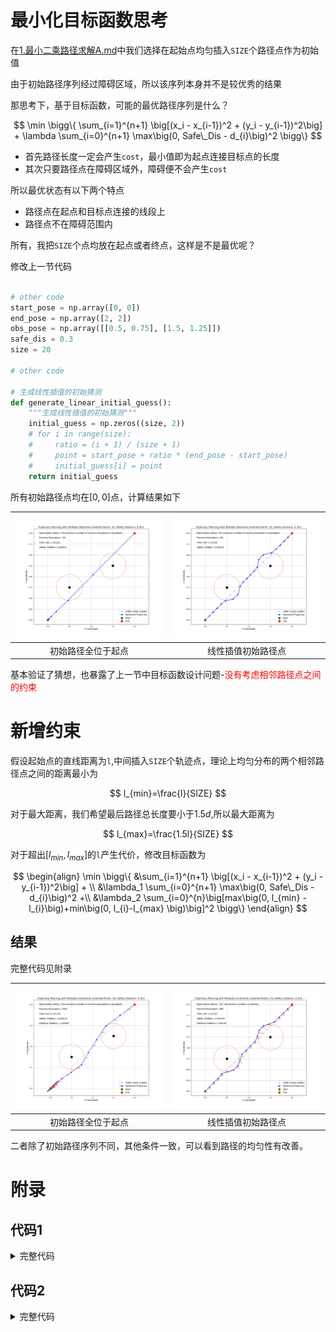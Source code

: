 # 最小化目标函数思考

在[1.最小二乘路径求解A.md](1.最小二乘路径求解A.md)中我们选择在起始点均匀插入`SIZE`个路径点作为初始值

由于初始路径序列经过障碍区域，所以该序列本身并不是较优秀的结果

那思考下，基于目标函数，可能的最优路径序列是什么？

$$
\min \bigg\{ \sum_{i=1}^{n+1} \big[(x_i - x_{i-1})^2 + (y_i - y_{i-1})^2\big] + \lambda \sum_{i=0}^{n+1} \max\big(0, Safe\_Dis - d_{i}\big)^2 \bigg\}
$$

- 首先路径长度一定会产生`cost`，最小值即为起点连接目标点的长度
- 其次只要路径点在障碍区域外，障碍便不会产生`cost`

所以最优状态有以下两个特点

- 路径点在起点和目标点连接的线段上
- 路径点不在障碍范围内

所有，我把`SIZE`个点均放在起点或者终点，这样是不是最优呢？

修改上一节代码

```python

# other code
start_pose = np.array([0, 0])
end_pose = np.array([2, 2])
obs_pose = np.array([[0.5, 0.75], [1.5, 1.25]])
safe_dis = 0.3
size = 20  

# other code

# 生成线性插值的初始猜测
def generate_linear_initial_guess():
    """生成线性插值的初始猜测"""
    initial_guess = np.zeros((size, 2))
    # for i in range(size):
    #     ratio = (i + 1) / (size + 1)
    #     point = start_pose + ratio * (end_pose - start_pose)
    #     initial_guess[i] = point
    return initial_guess
```

所有初始路径点均在$[0,0]$点，计算结果如下

|<img  src="picture/init_test2.png" width="400" />|<img  src="picture/init_test1.png" width="400" />|
|:--:|:--:|
|初始路径全位于起点|线性插值初始路径点|

基本验证了猜想，也暴露了上一节中目标函数设计问题-<font color='red'>没有考虑相邻路径点之间的约束</font>

# 新增约束

假设起始点的直线距离为`l`,中间插入`SIZE`个轨迹点，理论上均匀分布的两个相邻路径点之间的距离最小为

$$
l_{min}=\frac{l}{SIZE}
$$

对于最大距离，我们希望最后路径总长度要小于$1.5d$,所以最大距离为

$$
l_{max}=\frac{1.5l}{SIZE}
$$

对于超出$[l_{min},l_{max}]$的`l`产生代价，修改目标函数为

$$
\begin{align}
\min \bigg\{ 
&\sum_{i=1}^{n+1} \big[(x_i - x_{i-1})^2 + (y_i - y_{i-1})^2\big] + \\
&\lambda_1 \sum_{i=0}^{n+1} \max\big(0, Safe\_Dis - d_{i}\big)^2 +\\
&\lambda_2 \sum_{i=0}^{n}\big[max\big(0, l_{min} - l_{i}\big)+min\big(0, l_{i}-l_{max} \big)\big]^2
\bigg\}
\end{align}
$$

## 结果

完整代码见附录

|<img  src="picture/new_2.png" width="400" />|<img  src="picture/new_1.png" width="400" />|
|:--:|:--:|
|初始路径全位于起点|线性插值初始路径点|

二者除了初始路径序列不同，其他条件一致，可以看到路径的均匀性有改善。

# 附录

## 代码1

<details> <summary>完整代码</summary>
<pre><code> 
import numpy as np
import matplotlib.pyplot as plt
from scipy.optimize import least_squares
import time

"""
问题参数
    起点位置, 目标点位置, 障碍序列, 安全距离, 插入路径点数量
"""
start_pose = np.array([0, 0])
end_pose = np.array([2, 2])
obs_pose = np.array([[0.5, 0.75], [1.5, 1.25]])
safe_dis = 0.3
size = 20

def compute_safety_violation(trajectory):
    """计算路径点到所有障碍的最小距离，评估安全约束违反程度"""
    min_dist = float('inf')
    for point in trajectory:
        # 计算到每个障碍物的距离，取最小值
        dist_to_obs = min(np.linalg.norm(point - obs) for obs in obs_pose)
        if dist_to_obs < min_dist:
            min_dist = dist_to_obs
    return min_dist - safe_dis  # 小于0表示存在安全约束违反

def objective_function(params, lambda_weight=100, lambda_dist=100):
    """构建最小二乘问题的目标函数，现在包含相邻路径点距离约束"""
    # 重塑参数为轨迹点(一维->二维)
    trajectory = params.reshape(-1, 2)
    
    # 构建完整轨迹（包括起点和终点）
    full_trajectory = np.vstack((start_pose, trajectory, end_pose))
    
    # 直线距离（用于计算l_min和l_max）
    total_distance = np.linalg.norm(end_pose - start_pose)
    l_min = total_distance / size
    l_max = 1.5 * total_distance / size
    
    # 1. 路径长度项（相邻点之间的欧氏距离）
    path_length_terms = []
    for i in range(1, len(full_trajectory)):
        dx = full_trajectory[i, 0] - full_trajectory[i-1, 0]
        dy = full_trajectory[i, 1] - full_trajectory[i-1, 1]
        segment_distance = np.sqrt(dx**2 + dy**2)
        path_length_terms.append(segment_distance)
    
    # 2. 安全距离约束项（对每个障碍物都计算）
    safety_terms = []
    for point in full_trajectory:
        # 计算到每个障碍物的距离，取最小距离（最危险的障碍物）
        min_dist_to_obs = min(np.linalg.norm(point - obs) for obs in obs_pose)
        # 当最小距离小于安全距离时施加惩罚
        safety_violation = max(0, safe_dis - min_dist_to_obs)
        safety_terms.append(safety_violation)
    
    # 3. 相邻路径点距离约束项
    distance_constraint_terms = []
    for i in range(1, len(full_trajectory)):
        dx = full_trajectory[i, 0] - full_trajectory[i-1, 0]
        dy = full_trajectory[i, 1] - full_trajectory[i-1, 1]
        segment_distance = np.sqrt(dx**2 + dy**2)
        
        # 计算约束违反程度
        below_min = max(0, l_min - segment_distance)
        above_max = max(0, segment_distance - l_max)
        
        # 添加约束项
        distance_constraint_terms.append(below_min + above_max)
    
    # 4. 组合所有项
    residuals = []
    residuals.extend(path_length_terms)  # 路径长度项
    residuals.extend([lambda_weight * s for s in safety_terms])  # 安全约束项（带权重）
    residuals.extend([lambda_dist * d for d in distance_constraint_terms])  # 相邻距离约束项（带权重）
    
    return np.array(residuals)

def visualize_trajectory(result, initial_guess):
    """可视化轨迹规划结果（支持多个障碍物）"""
    # 提取优化后的轨迹点
    trajectory = result.x.reshape(-1, 2)
    full_trajectory = np.vstack((start_pose, trajectory, end_pose))
    
    # 提取初始猜测轨迹
    initial_trajectory = initial_guess.reshape(-1, 2)
    initial_full = np.vstack((start_pose, initial_trajectory, end_pose))
    
    # 创建图形
    plt.figure(figsize=(12, 10))
    
    # 绘制初始猜测轨迹（灰色虚线）
    plt.plot(initial_full[:, 0], initial_full[:, 1], 'o--', color='gray', alpha=0.5, label='Initial Guess (Linear)')
    
    # 绘制优化后的轨迹
    plt.plot(full_trajectory[:, 0], full_trajectory[:, 1], 'o-', color='blue', label='Optimized Trajectory')
    
    # 绘制相邻路径点距离
    for i in range(1, len(full_trajectory)):
        midpoint_x = (full_trajectory[i-1, 0] + full_trajectory[i, 0]) / 2
        midpoint_y = (full_trajectory[i-1, 1] + full_trajectory[i, 1]) / 2
        segment_distance = np.linalg.norm(full_trajectory[i] - full_trajectory[i-1])
        plt.text(midpoint_x, midpoint_y, f'{segment_distance:.2f}', fontsize=9, color='red')
    
    # 绘制起点和终点
    plt.plot(start_pose[0], start_pose[1], 'go', markersize=12, label='Start')
    plt.plot(end_pose[0], end_pose[1], 'ro', markersize=12, label='End')
    
    # 绘制所有障碍物及其安全区域
    for obs in obs_pose:
        # 安全区域（虚线圆）
        circle = plt.Circle(obs, safe_dis, color='r', fill=False, linestyle='--')
        plt.gca().add_patch(circle)
        # 障碍物本身（黑色方块）
        plt.plot(obs[0], obs[1], 'ks', markersize=12, label='Obstacle' if obs is obs_pose[0] else "")
    
    # 添加标签和图例
    plt.grid(True)
    plt.axis('equal')
    plt.xlabel('X Coordinate', fontsize=12)
    plt.ylabel('Y Coordinate', fontsize=12)
    plt.title(f'Trajectory Planning with Multiple Constraints (Inserted Points: {size}, Safety Distance: {safe_dis}m)', fontsize=14)
    plt.legend(fontsize=12)
    
    # 显示优化结果
    safety_violation = compute_safety_violation(full_trajectory)
    
    # 计算相邻路径点距离约束的违反程度
    distance_violation = 0
    total_distance = np.linalg.norm(end_pose - start_pose)
    l_min = total_distance / size
    l_max = 1.5 * total_distance / size
    
    for i in range(1, len(full_trajectory)):
        segment_distance = np.linalg.norm(full_trajectory[i] - full_trajectory[i-1])
        below_min = max(0, l_min - segment_distance)
        above_max = max(0, segment_distance - l_max)
        distance_violation += below_min + above_max
    
    plt.text(0.05, 0.95, f'Optimization Status: {result.message}', transform=plt.gca().transAxes, fontsize=12)
    plt.text(0.05, 0.90, f'Function Evaluations: {result.nfev}', transform=plt.gca().transAxes, fontsize=12)
    plt.text(0.05, 0.85, f'Final Cost: {result.cost:.6f}', transform=plt.gca().transAxes, fontsize=12)
    plt.text(0.05, 0.80, f'Safety Violation: {safety_violation:.6f}', transform=plt.gca().transAxes, fontsize=12)
    plt.text(0.05, 0.75, f'Distance Violation: {distance_violation:.6f}', transform=plt.gca().transAxes, fontsize=12)
    
    plt.show()

def generate_linear_initial_guess():
    """生成线性插值的初始猜测"""
    initial_guess = np.zeros((size, 2))
    # for i in range(size):
    #     ratio = (i + 1) / (size + 1)
    #     point = start_pose + ratio * (end_pose - start_pose)
    #     initial_guess[i] = point
    return initial_guess

if __name__ == '__main__':
    # 生成初始猜测（线性插值）
    initial_guess = generate_linear_initial_guess()
    initial_guess_flat = initial_guess.flatten()

    # 记录优化开始时间
    start_time = time.time()
    # 执行优化
    result = least_squares(
        objective_function,
        initial_guess_flat,
        method='trf',
        args=(500, 10),  # 分别对应lambda_weight和lambda_dist
        verbose=1,
        ftol=1e-8,
        xtol=1e-8,
        max_nfev=1000,
        bounds=(-10, 10)
    )
    # 计算优化耗时
    optimization_time = time.time() - start_time

    trajectory = result.x.reshape(-1, 2)
    full_trajectory = np.vstack((start_pose, trajectory, end_pose))
    safety_violation = compute_safety_violation(full_trajectory)
    
    print(f"Safety Violation: {safety_violation:.6f}")
    print(f"Optimization Time: {optimization_time:.4f} seconds")
    
    if result is not None:
        print("\nFinal Optimization Result:")
        print("Status:", result.message)
        print("Iterations:", result.nfev)
        print("Objective Function Value:", result.cost)
        visualize_trajectory(result, initial_guess)
    else:
        print("Optimization failed, no feasible solution found")
</code></pre>
</details>

## 代码2

<details> <summary>完整代码</summary>
<pre><code> 
import cvxpy as cp
import numpy as np
import matplotlib.pyplot as plt
import time

def generate_safety_constraints(obstacles, safe_dis, n_planes=8):
    """
    为障碍物生成多边形安全约束
    obstacles: 障碍物中心列表为(x,y)元组
    safe_dis: 最小安全距离
    n_planes: 多边形近似的边数
    """
    constraints = []  # 初始化约束条件列表
    for obs in obstacles:  # 遍历每个障碍物
        angles = np.linspace(0, 2 * np.pi, n_planes, endpoint=False)  # 生成从0到2π的n_planes个等间距角度
        directions = np.vstack([np.cos(angles), np.sin(angles)]).T  # 计算每个角度对应的方向向量
        for d in directions:  # 遍历每个方向向量
            # 计算约束条件：d·x ≤ (d·obs) - safe_dis
            constraints.append({
                'A': d,  # 方向向量作为约束的法向量
                'b': np.dot(d, obs) - safe_dis  # 约束的偏移量
            })
    return constraints  # 返回所有约束条件

def generate_initial_guess(start, end, n_points):
    """在起点和终点之间生成一系列均匀分布的点，作为优化问题的初始猜测值"""
    initial_points = []
    for i in range(1, n_points + 1):
        t = i / (n_points + 1)
        x = start[0] + t * (end[0] - start[0])
        y = start[1] + t * (end[1] - start[1])
        initial_points.extend([x, y])
    return np.array(initial_points)

def optimize_avoidance_path(start, end, obstacles, safe_dis=0.3, n_points=5, boundary=[0, 2]):
    """
    主函数，用于障碍物避碰路径规划
    start: 起始坐标 (x,y)
    end: 终止坐标 (x,y)
    obstacles: 障碍物列表
    safe_dis: 安全距离
    n_points: 路径中间点数量
    boundary: 边界范围 [min, max]
    """
    # 生成安全约束条件
    safe_constraints = generate_safety_constraints(obstacles, safe_dis)
    
    # 定义优化变量(一维数量)
    X = cp.Variable(2 * n_points)
    
    # 生成初始猜测值（用于可视化）
    initial_guess = generate_initial_guess(start, end, n_points)
    
    # 构建路径点序列（包括起始点、中间点和终点）
    path_points = [np.array(start)]
    for i in range(n_points):
        path_points.append(X[2*i:2*i+2])
    path_points.append(np.array(end))
    
    # 定义目标函数：最小化路径总长度
    length_cost = 0
    for i in range(1, len(path_points)):
        diff = path_points[i] - path_points[i-1]  # 计算相邻路径点之间的坐标差
        length_cost += cp.sum_squares(diff)       # 累加坐标差的平方和（近似路径长度）
    
    # 约束条件列表
    constraints = []
    slack_vars = []  # 松弛变量列表
    
    # 安全距离约束（带松弛变量）
    for sc in safe_constraints:
        for i in range(1, len(path_points)-1):
            slack = cp.Variable()  # 定义松弛变量
            # 路径点必须满足安全约束，允许一定范围内的违反（通过松弛变量）
            constraints.append(sc['A'] @ path_points[i] >= sc['b'] - slack)
            constraints.append(slack >= 0)  # 松弛变量必须非负
            slack_vars.append(slack)
    
    # 边界约束
    min_bound, max_bound = boundary
    constraints.extend([
        X >= min_bound - 0.5,  # 路径点的 x 和 y 坐标下限
        X <= max_bound + 0.5   # 路径点的 x 和 y 坐标上限
    ])
    
    # 添加松弛变量的惩罚项到目标函数
    penalty = 100 * cp.sum(cp.hstack(slack_vars))
    total_cost = length_cost + penalty
    
    # 定义并求解优化问题
    problem = cp.Problem(cp.Minimize(total_cost), constraints)
    solve_start = time.time()  # 记录求解开始时间
    try:
        problem.solve(solver=cp.ECOS)  # 使用 ECOS 求解器
    except Exception as e:
        print(f"求解器错误: {e}")
        return None, None, "求解器错误", 0
    solve_end = time.time()  # 记录求解结束时间
    solve_time = solve_end - solve_start  # 计算求解时间
    
    # 检查求解状态
    if problem.status in [cp.OPTIMAL, cp.OPTIMAL_INACCURATE]:
        optimized_points = [np.array(start)]  # 优化后的路径点列表
        for i in range(n_points):
            if X[2*i].value is None or X[2*i+1].value is None:  # 检查优化变量是否有解
                return initial_guess, None, "不可行", solve_time
            optimized_points.append([X[2*i].value, X[2*i+1].value])
        optimized_points.append(np.array(end))
        # 返回初始猜测值、优化后的路径点、求解状态和求解时间
        return initial_guess, np.array(optimized_points), problem.status, solve_time
    else:
        # 如果问题不可行，返回初始猜测值、空路径、求解状态和求解时间
        return initial_guess, None, problem.status, solve_time

def visualize_path(initial_guess, optimized_points, obstacles, safe_dis, n_points):
    """Visualize optimized path with custom style"""
    if optimized_points is None:
        print("Visualization error: No valid path points")
        return None
    
    plt.figure(figsize=(10, 8))
    
    # Reshape initial guess to 2D array of points
    initial_guess_pts = initial_guess.reshape(n_points, 2)
    initial_full = np.vstack((start_point, initial_guess_pts, end_point))
    
    # Plot initial guess trajectory (gray dashed line)
    plt.plot(initial_full[:, 0], initial_full[:, 1], 'o--', 
             color='gray', alpha=0.5, label='Initial Guess (Linear)')
    
    # Plot optimized trajectory (blue line)
    plt.plot(optimized_points[:, 0], optimized_points[:, 1], 'o-', 
             color='blue', linewidth=2, label='Optimized Trajectory')
    
    # Plot start and end points
    plt.plot(start_point[0], start_point[1], 'go', 
             markersize=12, label='Start')
    plt.plot(end_point[0], end_point[1], 'ro', 
             markersize=12, label='End')
    
    # Plot obstacles and safety zones
    for i, obs in enumerate(obstacles):
        # Safety zone (dashed red circle)
        circle = plt.Circle(obs, safe_dis, color='r', fill=False, linestyle='--')
        plt.gca().add_patch(circle)
        
        # Obstacle itself (black square)
        plt.plot(obs[0], obs[1], 'ks', markersize=12, 
                 label='Obstacle' if i == 0 else "")
    
    # Set plot limits and aspect ratio
    plt.xlim(-0.1, 2.1)
    plt.ylim(-0.1, 2.1)
    plt.gca().set_aspect('equal')
    plt.grid(True, alpha=0.3)
    
    # Set plot title and legend
    plt.title('Obstacle Avoidance Path Planning', fontsize=14)
    plt.legend(loc='upper left', fontsize=10)
    plt.xlabel('X Position', fontsize=12)
    plt.ylabel('Y Position', fontsize=12)
    
    return plt

if __name__ == '__main__':
    # 问题参数
    start_point = np.array([0, 0])
    end_point = np.array([2, 2])
    obstacles_list = np.array([[0.5, 0.75], [1.5, 1.25]])
    safety_distance = 0.5
    path_points_count = 25
    
    # 计算求解耗时
    planning_start = time.time()
    # 执行优化
    initial_guess, optimized_path, status, solve_time = optimize_avoidance_path(
        start=start_point,
        end=end_point,
        obstacles=obstacles_list,
        safe_dis=safety_distance,
        n_points=path_points_count,
        boundary=[0, 2]
    )
    planning_end = time.time()
    planning_time = planning_end - planning_start
    
    # Output results with time measurements
    print("\n--- Timing Information ---")
    print(f"Optimization solve time: {solve_time:.6f} seconds")
    print(f"Total planning time: {planning_time:.6f} seconds\n")
    
    print(f"Optimization status: {status}")
    
    if optimized_path is not None:
        print(f"Optimized path points:\n{optimized_path}")
        print(f"Initial guess points:\n{initial_guess.reshape(path_points_count, 2)}")
        
        # Visualize results
        plot = visualize_path(initial_guess, optimized_path, 
                             obstacles_list, safety_distance, 
                             path_points_count)
        if plot is not None:
            plot.show()
    else:
        print("Optimization failed: Unable to generate valid path")
        print("Suggestions: Increase path points or reduce safety distance")
</code></pre>
</details>